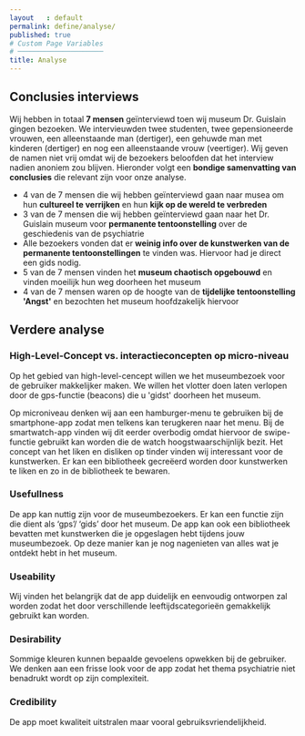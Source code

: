 ```yaml
---
layout   : default
permalink: define/analyse/
published: true
# Custom Page Variables
# ─────────────────────
title: Analyse
---
```

## Conclusies interviews
Wij hebben in totaal **7 mensen** geïnterviewd toen wij museum Dr. Guislain gingen bezoeken. We intervieuwden twee studenten, twee gepensioneerde vrouwen, een alleenstaande man (dertiger), een gehuwde man met kinderen (dertiger) en nog een alleenstaande vrouw (veertiger). Wij geven de namen niet vrij omdat wij de bezoekers beloofden dat het interview nadien anoniem zou blijven. Hieronder volgt een **bondige samenvatting van conclusies** die relevant zijn voor onze analyse. 
 
- 4 van de 7 mensen die wij hebben geïnterviewd gaan naar musea om hun **cultureel te verrijken** en hun **kijk op de wereld te verbreden**
- 3 van de 7 mensen die wij hebben geïnterviewd gaan naar het Dr. Guislain museum voor **permanente tentoonstelling** over de geschiedenis van de psychiatrie
- Alle bezoekers vonden dat er **weinig info over de kunstwerken van de permanente tentoonstellingen** te vinden was. Hiervoor had je direct een gids nodig.
- 5 van de 7 mensen vinden het **museum chaotisch opgebouwd** en vinden moeilijk hun weg doorheen het museum
- 4 van de 7 mensen waren op de hoogte van de **tijdelijke tentoonstelling 'Angst'** en bezochten het museum hoofdzakelijk hiervoor

## Verdere analyse  
### High-Level-Concept vs. interactieconcepten op micro-niveau  
Op het gebied van high-level-cencept willen we het museumbezoek voor de gebruiker makkelijker maken. We willen het vlotter doen laten verlopen door de gps-functie (beacons) die u 'gidst' doorheen het museum.  
  
Op microniveau denken wij aan een hamburger-menu te gebruiken bij de smartphone-app zodat men telkens kan terugkeren naar het menu. Bij de smartwatch-app vinden wij dit eerder overbodig omdat hiervoor de swipe-functie gebruikt kan worden die de watch hoogstwaarschijnlijk bezit. Het concept van het liken en disliken op tinder vinden wij interessant voor de kunstwerken. Er kan een bibliotheek gecreëerd worden door kunstwerken te liken en zo in de bibliotheek te bewaren. 

### Usefullness  
De app kan nuttig zijn voor de museumbezoekers. Er kan een functie zijn die dient als ‘gps’/ ‘gids’  door het museum. De app kan ook een bibliotheek bevatten met kunstwerken die je opgeslagen hebt tijdens jouw museumbezoek. Op deze manier kan je nog nagenieten van alles wat je ontdekt hebt in het museum. 

### Useability  
Wij vinden het belangrijk dat de app duidelijk en eenvoudig ontworpen zal worden zodat het door verschillende leeftijdscategorieën gemakkelijk gebruikt kan worden.

### Desirability  
Sommige kleuren kunnen bepaalde gevoelens opwekken bij de gebruiker. We denken aan een frisse look voor de app zodat het thema psychiatrie niet benadrukt wordt op zijn complexiteit.

### Credibility  
De app moet kwaliteit uitstralen maar vooral gebruiksvriendelijkheid.


